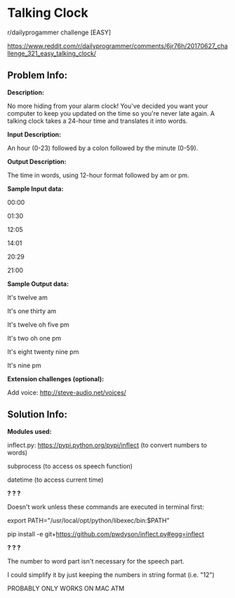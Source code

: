 # Talking Clock
r/dailyprogammer challenge [EASY]

https://www.reddit.com/r/dailyprogrammer/comments/6jr76h/20170627_challenge_321_easy_talking_clock/

Problem Info:
---------------------------------------------------

**Description:**

No more hiding from your alarm clock! You've decided you want your computer to keep you updated on the time so you're never late again. A talking clock takes a 24-hour time and translates it into words.


**Input Description:**

An hour (0-23) followed by a colon followed by the minute (0-59).


**Output Description:**

The time in words, using 12-hour format followed by am or pm.


**Sample Input data:**

00:00

01:30

12:05

14:01

20:29

21:00


**Sample Output data:**

It's twelve am

It's one thirty am

It's twelve oh five pm

It's two oh one pm

It's eight twenty nine pm

It's nine pm


**Extension challenges (optional):**

Add voice: http://steve-audio.net/voices/



Solution Info:
---------------------------------------------------
**Modules used:**

inflect.py: https://pypi.python.org/pypi/inflect
(to convert numbers to words)

subprocess
(to access os speech function)

datetime
(to access current time)


**? ? ?**

Doesn't work unless these commands are executed in terminal first:


export PATH="/usr/local/opt/python/libexec/bin:$PATH"

pip install -e git+https://github.com/pwdyson/inflect.py#egg=inflect

**? ? ?**

The number to word part isn't necessary for the speech part.

I could simplify it by just keeping the numbers in string format (i.e. "12")

PROBABLY ONLY WORKS ON MAC ATM
